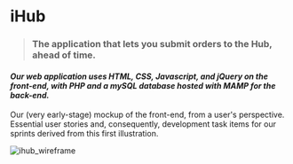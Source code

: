 # iHub

><h3>The application that lets you submit orders to the Hub, ahead of time.</h3>

_<h4>Our web application uses HTML, CSS, Javascript, and jQuery on the front-end, with PHP and a mySQL database hosted with MAMP for the back-end.</h4>_

Our (very early-stage) mockup of the front-end, from a user's perspective. Essential user stories and, consequently, development task items for our sprints derived from this first illustration.

![ihub_wireframe](https://cloud.githubusercontent.com/assets/12108147/24895958/ac4d605c-1e47-11e7-8712-8047fd68602f.png)
